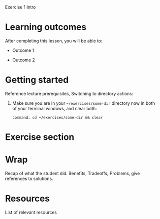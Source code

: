 Exercise 1 Intro

# Learning outcomes

After completing this lesson, you will be able to:

-   Outcome 1

-   Outcome 2

# Getting started

Reference lecture prerequisites,
Switching to directory actions:

1.  Make sure you are in your `~/exercises/some-dir` directory now in
    both of your terminal windows,
    and clear both:

    ```terminal:execute-all
    command: cd ~/exercises/some-dir && clear
    ```

# Exercise section

# Wrap

Recap of what the student did.
Benefits, Tradeoffs, Problems, give references to solutions.

# Resources

List of relevant resources